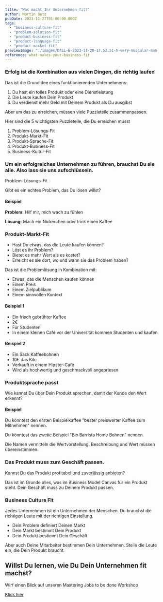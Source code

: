```yaml
---
title: "Was macht Ihr Unternehmen fit?"
author: Martin Betz
pubDate: 2023-11-27T01:00:00.000Z
tags:
  - "business-culture-fit"
  - "problem-solution-fit"
  - "product-business-fit"
  - "product-language-fit"
  - "product-market-fit"
previewImage: "./images/DALL·E-2023-11-20-17.52.51-A-very-muscular-man-with-a-hipster-beard-dressed-in-a-suit-is-trying-to-solve-a-puzzle-in-a-semi-full-cafe.-The-art-style-combines-watercolor-with-g.png"
reference: what-makes-your-business-fit
---
```


### Erfolg ist die Kombination aus vielen Dingen, die richtig laufen

Das ist die Grundidee eines funktionierenden Unternehmens:

1. Du hast ein tolles Produkt oder eine Dienstleistung
2. Die Leute kaufen Dein Produkt
3. Du verdienst mehr Geld mit Deinem Produkt als Du ausgibst

Aber um das zu erreichen, müssen viele Puzzleteile zusammenpassen.

Hier sind die 5 wichtigsten Puzzleteile, die Du erreichen musst

1. Problem-Lösungs-Fit
2. Produkt-Markt-Fit
3. Produkt-Sprache-Fit
4. Produkt-Business-Fit
5. Business-Kultur-Fit

### Um ein erfolgreiches Unternehmen zu führen, brauchst Du sie alle. Also lass sie uns aufschlüsseln.
Problem-Lösungs-Fit

Gibt es ein echtes Problem, das Du lösen willst?

#### **Beispiel**

**Problem:** Hilf mir, mich wach zu fühlen

**Lösung:** Mach ein Nickerchen oder trink einen Kaffee

### Produkt-Markt-Fit

- Hast Du etwas, das die Leute kaufen können?
- Löst es ihr Problem?
- Bietet es mehr Wert als es kostet?
- Erreicht es sie dort, wo und wann sie das Problem haben?

Das ist die Problemlösung in Kombination mit:

- Etwas, das die Menschen kaufen können
- Einem Preis
- Einem Zielpublikum
- Einem sinnvollen Kontext

#### Beispiel 1

- Ein frisch gebrühter Kaffee
- 2€
- Für Studenten
- In einem kleinen Café vor der Universität kommen Studenten und kaufen

#### Beispiel 2

- Ein Sack Kaffeebohnen
- 10€ das Kilo
- Verkauft in einem Hipster-Café
- Wird als hochwertig und geschmackvoll angepriesen

### Produktsprache passt

Wie kannst Du über Dein Produkt sprechen, damit der Kunde den Wert erkennt?

#### Beispiel

Du könntest den ersten Beispielkaffee "bester preiswerter Kaffee zum Mitnehmen" nennen.

Du könntest das zweite Beispiel "Bio Barrista Home Bohnen" nennen

Die Namen vermitteln die Wertvorstellung. Beschreibung und Wert müssen übereinstimmen.

### Das Produkt muss zum Geschäft passen.

Kannst Du das Produkt profitabel und zuverlässig anbieten?

Das ist im Grunde alles, was im Business Model Canvas für ein Produkt steht. Dein Geschäft muss zu Deinem Produkt passen.

### Business Culture Fit

Jedes Unternehmen ist ein Unternehmen der Menschen. Du brauchst die richtigen Leute mit der richtigen Einstellung.

- Dein Problem definiert Deinen Markt
- Dein Markt bestimmt Dein Produkt
- Dein Produkt bestimmt Dein Geschäft

Aber auch Deine Mitarbeiter bestimmen Dein Unternehmen. Stelle die Leute ein, die Dein Produkt braucht.



## Willst Du lernen, wie Du Dein Unternehmen fit machst?
Wirf einen Blick auf unseren Mastering Jobs to be done Workshop

[Klick hier](/leistungen/mastering-jobs-to-be-done-online-workshop/)
